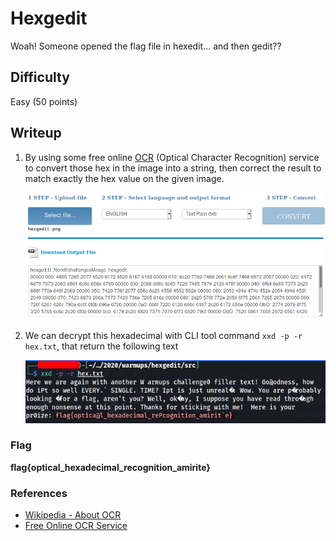 # Hexgedit

Woah! Someone opened the flag file in hexedit... and then gedit?? 

## Difficulty

Easy (50 points)

## Writeup

1. By using some free online [OCR](https://en.wikipedia.org/wiki/Optical_character_recognition) (Optical Character Recognition) service to convert those hex in the image into a string, then correct the result to match exactly the hex value on the given image.

    ![Extract the hex value with online OCR service](./img/step_1_online_ocr_hex.png)

2. We can decrypt this hexadecimal with CLI tool command `xxd -p -r hex.txt`, that return the following text

    ![Translate the given hex value with xxd](./img/step_2_xxd_reverse_read_hex.png)

### Flag

**flag{optical_hexadecimal_recognition_amirite}**

### References

- [Wikipedia - About OCR](https://en.wikipedia.org/wiki/Optical_character_recognition)
- [Free Online OCR Service](https://www.onlineocr.net/)